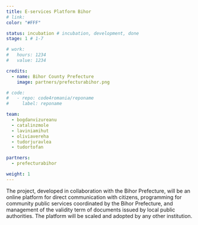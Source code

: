 ```yaml
---
title: E-services Platform Bihor
# link:
color: "#FFF"

status: incubation # incubation, development, done
stage: 1 # 1-7

# work:
#   hours: 1234
#   value: 1234

credits:
  - name: Bihor County Prefecture
    image: partners/prefecturabihor.png

# code:
#   - repo: code4romania/reponame
#     label: reponame

team:
  - bogdanvizureanu
  - catalinzmole
  - laviniamihut
  - oliviavereha
  - tudorjuravlea
  - tudortofan

partners:
  - prefecturabihor

weight: 1
---
```

The project, developed in collaboration with the Bihor Prefecture, will be an online platform for direct communication with citizens, programming for community public services coordinated by the Bihor Prefecture, and management of the validity term of documents issued by local public authorities. The platform will be scaled and adopted by any other institution.

